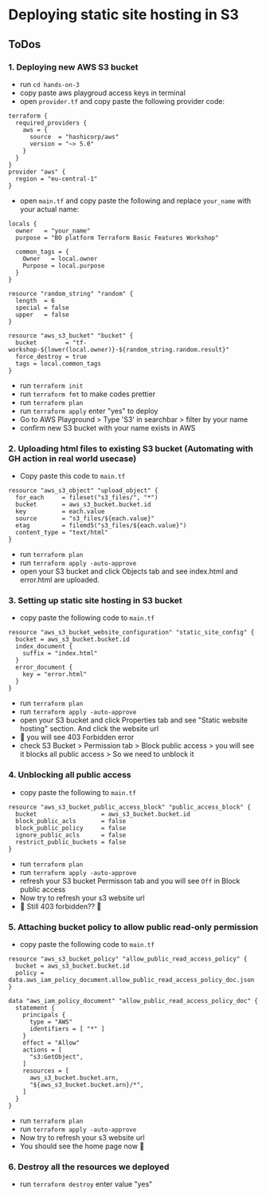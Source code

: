 # Deploying static site hosting in S3

## ToDos

### 1. Deploying new AWS S3 bucket
- run `cd hands-on-3`
- copy paste aws playgroud access keys in terminal
- open `provider.tf` and copy paste the following provider code:
```
terraform {
  required_providers {
    aws = {
      source  = "hashicorp/aws"
      version = "~> 5.0"
    }
  }
}
provider "aws" {
  region = "eu-central-1"
}
```

- open `main.tf` and copy paste the following and replace `your_name` with your actual name:
```
locals {
  owner   = "your_name"
  purpose = "BO platform Terraform Basic Features Workshop"

  common_tags = {
    Owner   = local.owner
    Purpose = local.purpose
  }
}

resource "random_string" "random" {
  length  = 6
  special = false
  upper   = false
}

resource "aws_s3_bucket" "bucket" {
  bucket        = "tf-workshop-${lower(local.owner)}-${random_string.random.result}"
  force_destroy = true
  tags = local.common_tags
}
```

- run `terraform init`
- run `terraform fmt` to make codes prettier
- run `terraform plan`
- run `terraform apply` enter "yes" to deploy
- Go to AWS Playground > Type 'S3' in searchbar > filter by your name
- confirm new S3 bucket with your name exists in AWS

### 2. Uploading html files to existing S3 bucket (Automating with GH action in real world usecase)
- Copy paste this code to `main.tf`
```
resource "aws_s3_object" "upload_object" {
  for_each     = fileset("s3_files/", "*")
  bucket       = aws_s3_bucket.bucket.id
  key          = each.value
  source       = "s3_files/${each.value}"
  etag         = filemd5("s3_files/${each.value}")
  content_type = "text/html"
}
```

- run `terraform plan`
- run `terraform apply -auto-approve`
- open your S3 bucket and click Objects tab and see index.html and error.html are uploaded.

### 3. Setting up static site hosting in S3 bucket
- copy paste the following code to `main.tf`
```
resource "aws_s3_bucket_website_configuration" "static_site_config" {
  bucket = aws_s3_bucket.bucket.id
  index_document {
    suffix = "index.html"
  }
  error_document {
    key = "error.html"
  }
}
```

- run `terraform plan`
- run `terraform apply -auto-approve`
- open your S3 bucket and click Properties tab and see "Static website hosting" section. And click the website url
- 🚨 you will see 403 Forbidden error
- check S3 Bucket > Permission tab > Block public access > you will see it blocks all public access > So we need to unblock it


### 4. Unblocking all public access
- copy paste the following to `main.tf`
```
resource "aws_s3_bucket_public_access_block" "public_access_block" {
  bucket                  = aws_s3_bucket.bucket.id
  block_public_acls       = false
  block_public_policy     = false
  ignore_public_acls      = false
  restrict_public_buckets = false
}
```
- run `terraform plan`
- run `terraform apply -auto-approve`
- refresh your S3 bucket Permisson tab and you will see `Off` in Block public access
- Now try to refresh your s3 website url
- 🚨 Still 403 forbidden?? 🚨


### 5. Attaching bucket policy to allow public read-only permission
- copy paste the following code to `main.tf`
```
resource "aws_s3_bucket_policy" "allow_public_read_access_policy" {
  bucket = aws_s3_bucket.bucket.id
  policy = data.aws_iam_policy_document.allow_public_read_access_policy_doc.json
}

data "aws_iam_policy_document" "allow_public_read_access_policy_doc" {
  statement {
    principals {
      type = "AWS"
      identifiers = [ "*" ]
    }
    effect = "Allow"
    actions = [
      "s3:GetObject",
    ]
    resources = [
      aws_s3_bucket.bucket.arn,
      "${aws_s3_bucket.bucket.arn}/*",
    ]
  }
}
```

- run `terraform plan`
- run `terraform apply -auto-approve`
- Now try to refresh your s3 website url
- You should see the home page now 🎉


### 6. Destroy all the resources we deployed
- run `terraform destroy` enter value "yes"
